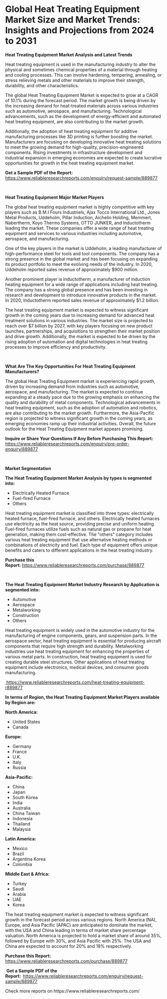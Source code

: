 <p><h1>Global Heat Treating Equipment Market Size and Market Trends: Insights and Projections from 2024 to 2031</h1></p><p><strong>Heat Treating Equipment Market Analysis and Latest Trends</strong></p>
<p><p>Heat treating equipment is used in the manufacturing industry to alter the physical and sometimes chemical properties of a material through heating and cooling processes. This can involve hardening, tempering, annealing, or stress relieving metals and other materials to improve their strength, durability, and other characteristics.</p><p>The global Heat Treating Equipment Market is expected to grow at a CAGR of 10.1% during the forecast period. The market growth is being driven by the increasing demand for heat-treated materials across various industries such as automotive, aerospace, and manufacturing. Technological advancements, such as the development of energy-efficient and automated heat treating equipment, are also contributing to the market growth.</p><p>Additionally, the adoption of heat treating equipment for additive manufacturing processes like 3D printing is further boosting the market. Manufacturers are focusing on developing innovative heat treating solutions to meet the growing demand for high-quality, precision-engineered components. Rising investments in infrastructure development and industrial expansion in emerging economies are expected to create lucrative opportunities for growth in the heat treating equipment market.</p></p>
<p><strong>Get a Sample PDF of the Report:&nbsp;</strong> <a href="https://www.reliableresearchreports.com/enquiry/request-sample/889877">https://www.reliableresearchreports.com/enquiry/request-sample/889877</a></p>
<p>&nbsp;</p>
<p><strong>Heat Treating Equipment Major Market Players</strong></p>
<p><p>The global heat treating equipment market is highly competitive with key players such as B.M.I Fours Industriels, Ajax Tocco International Ltd., Jones Metal Products, Uddeholm, Pillar Induction, Aichelin Holding, Memmert, Nabertherm, Koyo Thermo Systems, OTTO JUNKER, and Inductotherm leading the market. These companies offer a wide range of heat treating equipment and services to various industries including automotive, aerospace, and manufacturing.</p><p>One of the key players in the market is Uddeholm, a leading manufacturer of high-performance steel for tools and tool components. The company has a strong presence in the global market and has been focusing on expanding its product portfolio to meet the evolving needs of the industry. In 2020, Uddeholm reported sales revenue of approximately $900 million.</p><p>Another prominent player is Inductotherm, a manufacturer of induction heating equipment for a wide range of applications including heat treating. The company has a strong global presence and has been investing in research and development to introduce innovative products in the market. In 2020, Inductotherm reported sales revenue of approximately $1.2 billion.</p><p>The heat treating equipment market is expected to witness significant growth in the coming years due to increasing demand for advanced heat treatment solutions in various industries. The market size is projected to reach over $7 billion by 2027, with key players focusing on new product launches, partnerships, and acquisitions to strengthen their market position and drive growth. Additionally, the market is expected to be driven by the rising adoption of automation and digital technologies in heat treating processes to improve efficiency and productivity.</p></p>
<p>&nbsp;</p>
<p><strong>What Are The Key Opportunities For Heat Treating Equipment Manufacturers?</strong></p>
<p><p>The global Heat Treating Equipment market is experiencing rapid growth, driven by increasing demand from industries such as automotive, aerospace, and manufacturing. The market is expected to continue expanding at a steady pace due to the growing emphasis on enhancing the quality and durability of metal components. Technological advancements in heat treating equipment, such as the adoption of automation and robotics, are also contributing to the market growth. Furthermore, the Asia-Pacific region is projected to witness significant growth in the coming years, as emerging economies ramp up their industrial activities. Overall, the future outlook for the Heat Treating Equipment market appears promising.</p></p>
<p><strong>Inquire or Share Your Questions If Any Before Purchasing This Report:</strong> <a href="https://www.reliableresearchreports.com/enquiry/pre-order-enquiry/889877">https://www.reliableresearchreports.com/enquiry/pre-order-enquiry/889877</a></p>
<p>&nbsp;</p>
<p><strong>Market Segmentation</strong></p>
<p><strong>The Heat Treating Equipment Market Analysis by types is segmented into:</strong></p>
<p><ul><li>Electrically Heated Furnace</li><li>Fuel-fired Furnace</li><li>Others</li></ul></p>
<p><p>Heat treating equipment market is classified into three types: electrically heated furnace, fuel-fired furnace, and others. Electrically heated furnaces use electricity as the heat source, providing precise and uniform heating. Fuel-fired furnaces utilize fuels such as natural gas or propane for heat generation, making them cost-effective. The "others" category includes various heat treating equipment that use alternative heating methods or combinations of electricity and fuel. Each type of equipment offers unique benefits and caters to different applications in the heat treating industry.</p></p>
<p><strong>Purchase this Report:&nbsp;</strong><a href="https://www.reliableresearchreports.com/purchase/889877">https://www.reliableresearchreports.com/purchase/889877</a></p>
<p>&nbsp;</p>
<p><strong>The Heat Treating Equipment Market Industry Research by Application is segmented into:</strong></p>
<p><ul><li>Automotive</li><li>Aerospace</li><li>Metalworking</li><li>Construction</li><li>Others</li></ul></p>
<p><p>Heat treating equipment is widely used in the automotive industry for the manufacturing of engine components, gears, and suspension parts. In the aerospace sector, heat treating equipment is essential for producing aircraft components that require high strength and durability. Metalworking industries use heat treating equipment for enhancing the properties of various metal parts. In construction, heat treating equipment is used for creating durable steel structures. Other applications of heat treating equipment include electronics, medical devices, and consumer goods manufacturing.</p></p>
<p><a href="https://www.reliableresearchreports.com/heat-treating-equipment-r889877">&nbsp;https://www.reliableresearchreports.com/heat-treating-equipment-r889877</a></p>
<p><strong>In terms of Region, the Heat Treating Equipment Market Players available by Region are:</strong></p>
<p>
    <p> <strong> North America: </strong>
        <ul>
            <li>United States</li>
            <li>Canada</li>
        </ul>
        </p> 
    <p> <strong> Europe: </strong>
        <ul>
            <li>Germany</li>
            <li>France</li>
            <li>U.K.</li>
            <li>Italy</li>
            <li>Russia</li>
        </ul>
        </p> 
    <p> <strong> Asia-Pacific: </strong>
        <ul>
            <li>China</li>
            <li>Japan</li>
            <li>South Korea</li>
            <li>India</li>
            <li>Australia</li>
            <li>China Taiwan</li>
            <li>Indonesia</li>
            <li>Thailand</li>
            <li>Malaysia</li>
        </ul>
        </p> 
    <p> <strong> Latin America: </strong>
        <ul>
            <li>Mexico</li>
            <li>Brazil</li>
            <li>Argentina Korea</li>
            <li>Colombia</li>
        </ul>
        </p> 
    <p> <strong> Middle East & Africa: </strong>
        <ul>
            <li>Turkey</li>
            <li>Saudi</li>
            <li>Arabia</li>
            <li>UAE</li>
            <li>Korea</li>
        </ul>
    </p>
    </p>
<p><p>The heat treating equipment market is expected to witness significant growth in the forecast period across various regions. North America (NA), Europe, and Asia Pacific (APAC) are anticipated to dominate the market, with the USA and China leading in terms of market share percentage valuation. North America is projected to hold a market share of around 35%, followed by Europe with 30%, and Asia Pacific with 25%. The USA and China are expected to account for 20% and 18% respectively.</p></p>
<p><strong>Purchase this Report: </strong><a href="https://www.reliableresearchreports.com/purchase/889877">https://www.reliableresearchreports.com/purchase/889877</a></p>
<p>&nbsp;<strong>Get a Sample PDF of the Report:&nbsp;&nbsp;</strong><a href="https://www.reliableresearchreports.com/enquiry/request-sample/889877">https://www.reliableresearchreports.com/enquiry/request-sample/889877</a></p>
<p><strong></strong></p>
<p>Check more reports on https://www.reliableresearchreports.com/</p>